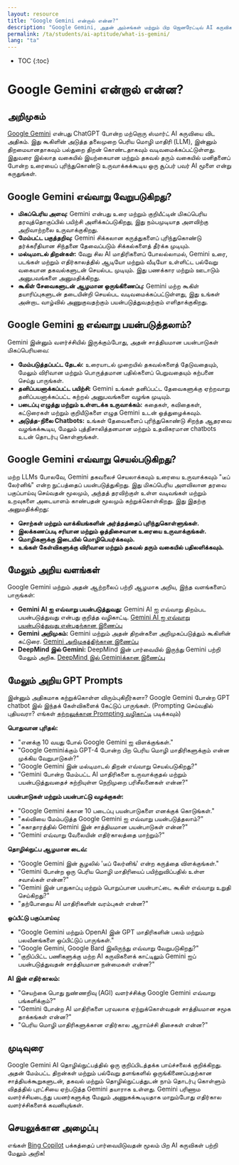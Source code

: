 ```yaml
---
layout: resource
title: "Google Gemini என்றால் என்ன?"
description: "Google Gemini, அதன் அம்சங்கள் மற்றும் பிற ஜெனரேட்டிவ் AI கருவிகளிலிருந்து அது எவ்வாறு வேறுபடுகிறது என்பதற்கான அறிமுகம்."
permalink: /ta/students/ai-aptitude/what-is-gemini/
lang: "ta"
---
```

* TOC
{:toc}

# Google Gemini என்றால் என்ன?

## அறிமுகம்
[Google Gemini](https://gemini.google.com/) என்பது ChatGPT போன்ற மற்றொரு ஸ்மார்ட் AI கருவியை விட அதிகம். இது கூகிளின் அடுத்த தலைமுறை பெரிய மொழி மாதிரி (LLM), இன்னும் திறமையானதாகவும் பல்துறை திறன் கொண்டதாகவும் வடிவமைக்கப்பட்டுள்ளது. இதுவரை இல்லாத வகையில் இயற்கையான மற்றும் தகவல் தரும் வகையில் மனிதனைப் போன்ற உரையைப் புரிந்துகொண்டு உருவாக்கக்கூடிய ஒரு சூப்பர் பவர் AI மூளை என்று கருதுங்கள்.

## Google Gemini எவ்வாறு வேறுபடுகிறது?

* **மிகப்பெரிய அளவு:** Gemini என்பது உரை மற்றும் குறியீட்டின் மிகப்பெரிய தரவுத்தொகுப்பில் பயிற்சி அளிக்கப்படுகிறது, இது நம்பமுடியாத அளவிற்கு அறிவாற்றலை உருவாக்குகிறது.
* **மேம்பட்ட பகுத்தறிவு:**  Gemini சிக்கலான கருத்துகளைப் புரிந்துகொண்டு தர்க்கரீதியான சிந்தனை தேவைப்படும் சிக்கல்களைத் தீர்க்க முடியும்.
* **மல்டிமாடல் திறன்கள்:** வேறு சில AI மாதிரிகளைப் போலல்லாமல், Gemini உரை, படங்கள் மற்றும் எதிர்காலத்தில் ஆடியோ மற்றும் வீடியோ உள்ளிட்ட பல்வேறு வகையான தகவல்களுடன் செயல்பட முடியும். இது பணக்கார மற்றும் ஊடாடும் அனுபவங்களை அனுமதிக்கிறது.
* **கூகிள் சேவைகளுடன் ஆழமான ஒருங்கிணைப்பு:** Gemini மற்ற கூகிள் தயாரிப்புகளுடன் தடையின்றி செயல்பட வடிவமைக்கப்பட்டுள்ளது, இது உங்கள் அன்றாட வாழ்வில் அணுகுவதற்கும் பயன்படுத்துவதற்கும் எளிதாக்குகிறது.

## Google Gemini ஐ எவ்வாறு பயன்படுத்தலாம்?

Gemini இன்னும் வளர்ச்சியில் இருக்கும்போது, ​​அதன் சாத்தியமான பயன்பாடுகள் மிகப்பெரியவை:

* **மேம்படுத்தப்பட்ட தேடல்:** உரையாடல் முறையில் தகவல்களைத் தேடுவதையும், மேலும் விரிவான மற்றும் பொருத்தமான பதில்களைப் பெறுவதையும் கற்பனை செய்து பாருங்கள்.
* **தனிப்பயனாக்கப்பட்ட பயிற்சி:** Gemini உங்கள் தனிப்பட்ட தேவைகளுக்கு ஏற்றவாறு தனிப்பயனாக்கப்பட்ட கற்றல் அனுபவங்களை வழங்க முடியும்.
* **படைப்பு எழுத்து மற்றும் உள்ளடக்க உருவாக்கம்:** கதைகள், கவிதைகள், கட்டுரைகள் மற்றும் குறியீடுகளை எழுத Gemini உடன் ஒத்துழைக்கவும்.
* **அடுத்த-நிலை Chatbots:** உங்கள் தேவைகளைப் புரிந்துகொண்டு சிறந்த ஆதரவை வழங்கக்கூடிய, மேலும் புத்திசாலித்தனமான மற்றும் உதவிகரமான chatbots உடன் தொடர்பு கொள்ளுங்கள்.

## Google Gemini எவ்வாறு செயல்படுகிறது?

மற்ற LLMs போலவே, Gemini தகவலைச் செயலாக்கவும் உரையை உருவாக்கவும் "டீப் லேர்னிங்" என்ற நுட்பத்தைப் பயன்படுத்துகிறது. இது மிகப்பெரிய அளவிலான தரவை பகுப்பாய்வு செய்வதன் மூலமும், அந்தத் தரவிற்குள் உள்ள வடிவங்கள் மற்றும் உறவுகளை அடையாளம் காண்பதன் மூலமும் கற்றுக்கொள்கிறது. இது இதற்கு அனுமதிக்கிறது:

* **சொற்கள் மற்றும் வாக்கியங்களின் அர்த்தத்தைப் புரிந்துகொள்ளுங்கள்.**
* **இலக்கணப்படி சரியான மற்றும் ஒத்திசைவான உரையை உருவாக்குங்கள்.**
* **மொழிகளுக்கு இடையில் மொழிபெயர்க்கவும்.**
* **உங்கள் கேள்விகளுக்கு விரிவான மற்றும் தகவல் தரும் வகையில் பதிலளிக்கவும்.**

## மேலும் அறிய வளங்கள்

Google Gemini மற்றும் அதன் ஆற்றலைப் பற்றி ஆழமாக அறிய, இந்த வளங்களைப் பாருங்கள்:
* **Gemini AI ஐ எவ்வாறு பயன்படுத்துவது:** Gemini AI ஐ எவ்வாறு திறம்பட பயன்படுத்துவது என்பது குறித்த வழிகாட்டி. [Gemini AI ஐ எவ்வாறு பயன்படுத்துவது என்பதற்கான இணைப்பு](https://dorik.com/blog/how-to-use-gemini-ai)
* **Gemini அறிமுகம்:** Gemini மற்றும் அதன் திறன்களை அறிமுகப்படுத்தும் கூகிளின் கட்டுரை. [Gemini அறிமுகத்திற்கான இணைப்பு](https://blog.google/technology/ai/google-gemini-ai/#introducing-gemini)
* **DeepMind இல் Gemini:** DeepMind இன் பார்வையில் இருந்து Gemini பற்றி மேலும் அறிக. [DeepMind இல் Geminiக்கான இணைப்பு](https://deepmind.google/technologies/gemini/)


## மேலும் அறிய GPT Prompts
இன்னும் அதிகமாக கற்றுக்கொள்ள விரும்புகிறீர்களா? Google Gemini போன்ற GPT chatbot இல் இந்தக் கேள்விகளைக் கேட்டுப் பாருங்கள்.
(Prompting செய்வதில் புதியவரா? எங்கள் [கற்றலுக்கான Prompting வழிகாட்டி](../guide-to-prompting-for-learning/) படிக்கவும்)

**பொதுவான புரிதல்:**

* "எனக்கு 10 வயது போல் Google Gemini ஐ விளக்குங்கள்."
* "Google Geminiக்கும் GPT-4 போன்ற பிற பெரிய மொழி மாதிரிகளுக்கும் என்ன முக்கிய வேறுபாடுகள்?"
* "Google Gemini இன் மல்டிமாடல் திறன் எவ்வாறு செயல்படுகிறது?"
* "Gemini போன்ற மேம்பட்ட AI மாதிரிகளை உருவாக்குதல் மற்றும் பயன்படுத்துவதைச் சுற்றியுள்ள நெறிமுறை பரிசீலனைகள் என்ன?"

**பயன்பாடுகள் மற்றும் பயன்பாட்டு வழக்குகள்:**

* "Google Gemini க்கான 10 படைப்பு பயன்பாடுகளை எனக்குக் கொடுங்கள்."
* "கல்வியை மேம்படுத்த Google Gemini ஐ எவ்வாறு பயன்படுத்தலாம்?"
* "சுகாதாரத்தில் Gemini இன் சாத்தியமான பயன்பாடுகள் என்ன?"
* "Gemini எவ்வாறு வேலையின் எதிர்காலத்தை மாற்றும்?"

**தொழில்நுட்ப ஆழமான டைவ்:**

* "Google Gemini இன் சூழலில் 'டீப் லேர்னிங்' என்ற கருத்தை விளக்குங்கள்."
* "Gemini போன்ற ஒரு பெரிய மொழி மாதிரியைப் பயிற்றுவிப்பதில் உள்ள சவால்கள் என்ன?"
* "Gemini இன் பாதுகாப்பு மற்றும் பொறுப்பான பயன்பாட்டை கூகிள் எவ்வாறு உறுதி செய்கிறது?"
* "தற்போதைய AI மாதிரிகளின் வரம்புகள் என்ன?"

**ஒப்பீட்டு பகுப்பாய்வு:**

* "Google Gemini மற்றும் OpenAI இன் GPT மாதிரிகளின் பலம் மற்றும் பலவீனங்களை ஒப்பிட்டுப் பாருங்கள்."
* "Google Gemini, Google Bard இலிருந்து எவ்வாறு வேறுபடுகிறது?"
* "குறிப்பிட்ட பணிகளுக்கு மற்ற AI கருவிகளைக் காட்டிலும் Gemini ஐப் பயன்படுத்துவதன் சாத்தியமான நன்மைகள் என்ன?"

**AI இன் எதிர்காலம்:**

* "செயற்கை பொது நுண்ணறிவு (AGI) வளர்ச்சிக்கு Google Gemini எவ்வாறு பங்களிக்கும்?"
* "Gemini போன்ற AI மாதிரிகளை பரவலாக ஏற்றுக்கொள்வதன் சாத்தியமான சமூக தாக்கங்கள் என்ன?"
* "பெரிய மொழி மாதிரிகளுக்கான எதிர்கால ஆராய்ச்சி திசைகள் என்ன?"

## முடிவுரை

Google Gemini AI தொழில்நுட்பத்தில் ஒரு குறிப்பிடத்தக்க பாய்ச்சலைக் குறிக்கிறது. அதன் மேம்பட்ட திறன்கள் மற்றும் பல்வேறு தளங்களில் ஒருங்கிணைப்பதற்கான சாத்தியக்கூறுகளுடன், தகவல் மற்றும் தொழில்நுட்பத்துடன் நாம் தொடர்பு கொள்ளும் விதத்தில் புரட்சியை ஏற்படுத்த Gemini தயாராக உள்ளது. Gemini பரிணாம வளர்ச்சியடைந்து பயனர்களுக்கு மேலும் அணுகக்கூடியதாக மாறும்போது எதிர்கால வளர்ச்சிகளைக் கவனியுங்கள்.

## செயலுக்கான அழைப்பு
எங்கள் [Bing Copilot](../bing-copilot) பக்கத்தைப் பார்வையிடுவதன் மூலம் பிற AI கருவிகள் பற்றி மேலும் அறிக!